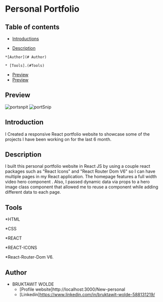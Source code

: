 # Personal Portfolio

## Table of contents
  
   * [Introductions](#Introduction)
   
   * [Description](#Description) 
   
    *[Author](# Author) 
   
    * [Tools].(#Tools)
    
   * [Preview](#![portsnpit](https://user-images.githubusercontent.com/93556946/196770831-3dd2c365-0abd-478f-b964-5366ef3a4d2e.PNG))
   * [Preview](#![portSnip](https://user-images.githubusercontent.com/93556946/196772596-c229dc93-4f9c-427d-a0a1-9a673dd0c03f.PN))
 
  

## Preview

![portsnpit](https://user-images.githubusercontent.com/93556946/196770831-3dd2c365-0abd-478f-b964-5366ef3a4d2e.PNG)
![portSnip](https://user-images.githubusercontent.com/93556946/196772596-c229dc93-4f9c-427d-a0a1-9a673dd0c03f.PNG)


## Introduction

I Created a responsive React portfolio website to showcase some of the projects I have been working on for the last 6 month. 

## Description
I built this  personal portfolio website in React JS by using a couple react packages such as "React Icons" and "React Router Dom V6" so I can have multiple pages in my React application. The homepage features a full width video hero component . Also, I passed dynamic data via props to a hero image class component that allowed me to reuse a component while adding different data to each page.

## Tools

*HTML

*CSS 

*REACT

*REACT-ICONS 

*React-Router-Dom V6.

## Author

* BRUKTAWIT WOLDE
   * [Profile website]http://localhost:3000/New-personal
   * [Linkedin]https://www.linkedin.com/in/bruktawit-wolde-588131219/
